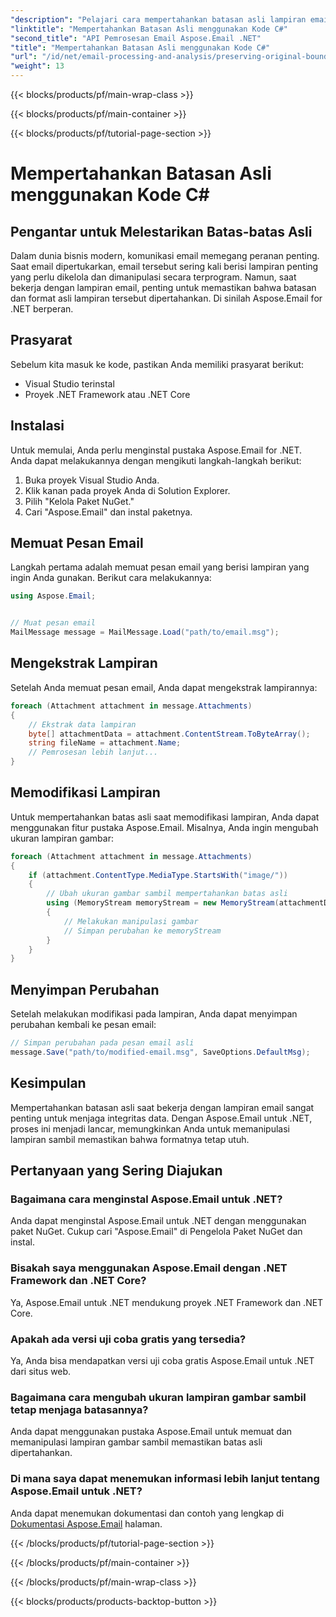 ```yaml
---
"description": "Pelajari cara mempertahankan batasan asli lampiran email menggunakan C# dan Aspose.Email untuk .NET. Panduan langkah demi langkah dengan kode sumber."
"linktitle": "Mempertahankan Batasan Asli menggunakan Kode C#"
"second_title": "API Pemrosesan Email Aspose.Email .NET"
"title": "Mempertahankan Batasan Asli menggunakan Kode C#"
"url": "/id/net/email-processing-and-analysis/preserving-original-boundaries-using-csharp-code/"
"weight": 13
---
```


{{< blocks/products/pf/main-wrap-class >}}

{{< blocks/products/pf/main-container >}}

{{< blocks/products/pf/tutorial-page-section >}}

# Mempertahankan Batasan Asli menggunakan Kode C#


## Pengantar untuk Melestarikan Batas-batas Asli

Dalam dunia bisnis modern, komunikasi email memegang peranan penting. Saat email dipertukarkan, email tersebut sering kali berisi lampiran penting yang perlu dikelola dan dimanipulasi secara terprogram. Namun, saat bekerja dengan lampiran email, penting untuk memastikan bahwa batasan dan format asli lampiran tersebut dipertahankan. Di sinilah Aspose.Email for .NET berperan.

## Prasyarat

Sebelum kita masuk ke kode, pastikan Anda memiliki prasyarat berikut:

- Visual Studio terinstal
- Proyek .NET Framework atau .NET Core

## Instalasi

Untuk memulai, Anda perlu menginstal pustaka Aspose.Email for .NET. Anda dapat melakukannya dengan mengikuti langkah-langkah berikut:

1. Buka proyek Visual Studio Anda.
2. Klik kanan pada proyek Anda di Solution Explorer.
3. Pilih "Kelola Paket NuGet."
4. Cari "Aspose.Email" dan instal paketnya.

## Memuat Pesan Email

Langkah pertama adalah memuat pesan email yang berisi lampiran yang ingin Anda gunakan. Berikut cara melakukannya:

```csharp
using Aspose.Email;


// Muat pesan email
MailMessage message = MailMessage.Load("path/to/email.msg");
```

## Mengekstrak Lampiran

Setelah Anda memuat pesan email, Anda dapat mengekstrak lampirannya:

```csharp
foreach (Attachment attachment in message.Attachments)
{
    // Ekstrak data lampiran
    byte[] attachmentData = attachment.ContentStream.ToByteArray();
    string fileName = attachment.Name;
    // Pemrosesan lebih lanjut...
}
```

## Memodifikasi Lampiran

Untuk mempertahankan batas asli saat memodifikasi lampiran, Anda dapat menggunakan fitur pustaka Aspose.Email. Misalnya, Anda ingin mengubah ukuran lampiran gambar:

```csharp
foreach (Attachment attachment in message.Attachments)
{
    if (attachment.ContentType.MediaType.StartsWith("image/"))
    {
        // Ubah ukuran gambar sambil mempertahankan batas asli
        using (MemoryStream memoryStream = new MemoryStream(attachmentData))
        {
            // Melakukan manipulasi gambar
            // Simpan perubahan ke memoryStream
        }
    }
}
```

## Menyimpan Perubahan

Setelah melakukan modifikasi pada lampiran, Anda dapat menyimpan perubahan kembali ke pesan email:

```csharp
// Simpan perubahan pada pesan email asli
message.Save("path/to/modified-email.msg", SaveOptions.DefaultMsg);
```

## Kesimpulan

Mempertahankan batasan asli saat bekerja dengan lampiran email sangat penting untuk menjaga integritas data. Dengan Aspose.Email untuk .NET, proses ini menjadi lancar, memungkinkan Anda untuk memanipulasi lampiran sambil memastikan bahwa formatnya tetap utuh.

## Pertanyaan yang Sering Diajukan

### Bagaimana cara menginstal Aspose.Email untuk .NET?

Anda dapat menginstal Aspose.Email untuk .NET dengan menggunakan paket NuGet. Cukup cari "Aspose.Email" di Pengelola Paket NuGet dan instal.

### Bisakah saya menggunakan Aspose.Email dengan .NET Framework dan .NET Core?

Ya, Aspose.Email untuk .NET mendukung proyek .NET Framework dan .NET Core.

### Apakah ada versi uji coba gratis yang tersedia?

Ya, Anda bisa mendapatkan versi uji coba gratis Aspose.Email untuk .NET dari situs web.

### Bagaimana cara mengubah ukuran lampiran gambar sambil tetap menjaga batasannya?

Anda dapat menggunakan pustaka Aspose.Email untuk memuat dan memanipulasi lampiran gambar sambil memastikan batas asli dipertahankan.

### Di mana saya dapat menemukan informasi lebih lanjut tentang Aspose.Email untuk .NET?

Anda dapat menemukan dokumentasi dan contoh yang lengkap di [Dokumentasi Aspose.Email](https://reference.aspose.com/email/net/) halaman.

{{< /blocks/products/pf/tutorial-page-section >}}

{{< /blocks/products/pf/main-container >}}

{{< /blocks/products/pf/main-wrap-class >}}

{{< blocks/products/products-backtop-button >}}